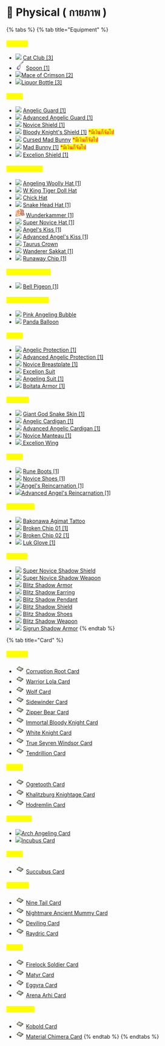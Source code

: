 # 🔪 Physical ( กายภาพ )



{% tabs %}
{% tab title="Equipment" %}
#### <mark style="color:yellow;">**Weapon**</mark>

* ![](../.gitbook/assets/Cat\_Club.png) [Cat Club \[3\]](https://www.divine-pride.net/database/item/16015/cat-club-3)
* ![](../.gitbook/assets/Spoon.png) [Spoon \[1\]](https://www.divine-pride.net/database/item/16039/spoon-1)
* ​![](https://files.gitbook.com/v0/b/gitbook-x-prod.appspot.com/o/spaces%2FotbFEXUWBrslujW21DlK%2Fuploads%2F5CkJwOf3g05RokgJDBZJ%2FScarlet\_Mace.png?alt=media\&token=8b6fcfa6-e763-4346-984c-dff452baadda)[Mace of Crimson \[2\]](https://www.divine-pride.net/database/item/16040/crimson-mace-2)​
* ​​![](https://files.gitbook.com/v0/b/gitbook-x-prod.appspot.com/o/spaces%2FotbFEXUWBrslujW21DlK%2Fuploads%2FK0hEShMfXGNsG639us1B%2FBottle.png?alt=media\&token=a3d6660a-a908-4ac2-bf4a-7a637e3dceb6)[Liquor Bottle \[3\]](https://www.divine-pride.net/database/item/16060/liquor-bottle-3)

#### <mark style="color:yellow;">Shield</mark>

* ![](../.gitbook/assets/Angel's\_Safeguard.png) [Angelic Guard \[1\]](https://www.divine-pride.net/database/item/2116/angelic-guard-1)
* ![](../.gitbook/assets/Angel's\_Safeguard.png) [Advanced Angelic Guard \[1\]](https://www.divine-pride.net/database/item/2183/advanced-angelic-guard-1)
* ![](../.gitbook/assets/novice\_shield.png) [Novice Shield \[1\]](https://www.divine-pride.net/database/item/2113/novice-shield-1)&#x20;
* ![](../.gitbook/assets/Bloody\_Knight\_Shield.png) [Bloody Knight's Shield \[1\]](https://www.divine-pride.net/database/item/28945/bloody-knights-shield-1) <mark style="color:red;">\*มีเงินก็จัดไป</mark>
* <mark style="color:red;"></mark>![](<../.gitbook/assets/Mad\_Bunny (1).png>) <mark style="color:red;"></mark> [Cursed Mad Bunny](https://www.divine-pride.net/database/item/28901/cursed-mad-bunny) <mark style="color:red;">\*มีเงินก็จัดไป</mark>
* ![](../.gitbook/assets/Mad\_Bunny.png) [Mad Bunny \[1\]](https://www.divine-pride.net/database/item/28902/mad-bunny-1) <mark style="color:red;">\*มีเงินก็จัดไป</mark>
* <mark style="color:red;"></mark>![](../.gitbook/assets/Excelion\_Shield.png) <mark style="color:red;"></mark> [Excelion Shield \[1\]](https://www.divine-pride.net/database/item/28941/excelion-shield-1)

#### <mark style="color:yellow;">Top Headgear</mark>

* ![](../.gitbook/assets/Angeling\_Woolly\_Hat.png) [Angeling Woolly Hat \[1\]](https://www.divine-pride.net/database/item/18838/angeling-woolly-hat-1)
* ![](../.gitbook/assets/W\_King\_Tiger\_Doll\_Hat.png) [W King Tiger Doll Hat](https://www.divine-pride.net/database/item/18856/w-king-tiger-doll-hat)
* ![](../.gitbook/assets/Chick\_Hat.png) [Chick Hat](https://www.divine-pride.net/database/item/5283/chick-hat)
* ![](../.gitbook/assets/Snake\_Head.png) [Snake Head Hat \[1\]](https://www.divine-pride.net/database/item/5388/snake-head-hat-1)
* ![](../.gitbook/assets/Wunderkammer.png) [Wunderkammer \[1\]](https://www.divine-pride.net/database/item/18575/wunderkammer-1)
* ![](../.gitbook/assets/super\_novice\_hat.png) [Super Novice Hat \[1\]](https://www.divine-pride.net/database/item/5119/super-novice-hat-1)&#x20;
* ![](../.gitbook/assets/Kiss\_Of\_Angel.png) [Angel's Kiss \[1\]](https://www.divine-pride.net/database/item/5125/angels-kiss-1)
* ![](../.gitbook/assets/Kiss\_Of\_Angel.png) [Advanced Angel's Kiss \[1\]](https://www.divine-pride.net/database/item/18776/advanced-angels-kiss-1)
* ![](../.gitbook/assets/Taurus\_Crown.png) [Taurus Crown](https://www.divine-pride.net/database/item/5550/taurus-crown)
* ![](../.gitbook/assets/Wanderer's\_Sakkat.png) [Wanderer Sakkat \[1\]](https://www.divine-pride.net/database/search?q=Wanderer%27s+Sakkat)
* ![](../.gitbook/assets/Riot\_Chip.png) [Runaway Chip \[1\]](https://www.divine-pride.net/database/item/18997/runaway-chip-1)

#### <mark style="color:yellow;">Middle Headgear</mark>

* ![](../.gitbook/assets/Bell\_Pigeon.png) [Bell Pigeon \[1\]](https://www.divine-pride.net/database/item/18912/bell-pigeon-1)

#### <mark style="color:yellow;">Lower Headgear</mark>

* ![](../.gitbook/assets/Pink\_Angeling\_Bubble.png) [Pink Angeling Bubble](https://www.divine-pride.net/database/item/18858/pink-angeling-bubble)
* ![](../.gitbook/assets/Panda\_Balloon.png) [Panda Balloon](https://www.divine-pride.net/database/item/18962/panda-balloon)

#### <mark style="color:yellow;">Armor</mark>

* ![](../.gitbook/assets/Angel's\_Protection.png) [Angelic Protection \[1\]](https://www.divine-pride.net/database/item/2355/angelic-protection-1)
* ![](../.gitbook/assets/Angel's\_Protection.png) [Advanced Angelic Protection \[1\]](https://www.divine-pride.net/database/item/15068/advanced-angelic-protection-1)
* ![](../.gitbook/assets/novice\_breastplate.png) [Novice Breastplate \[1\]](https://www.divine-pride.net/database/item/2340/novice-breastplate-1)&#x20;
* ![](../.gitbook/assets/Excelion\_Suit.png) [Excelion Suit](https://www.divine-pride.net/database/item/15128/excelion-suit)
* ![](../.gitbook/assets/Angeling\_Suit.png) [Angeling Suit \[1\]](https://www.divine-pride.net/database/item/15171/angeling-suit-1)
* ![](../.gitbook/assets/Boitata\_Armor.png) [Boitata Armor \[1\]](https://www.divine-pride.net/database/item/15041/boitata-armor-1)

#### <mark style="color:yellow;">Garment</mark>

* ![](../.gitbook/assets/FaceWorm\_Skin.png) [Giant God Snake Skin \[1\]](https://www.divine-pride.net/database/item/20718/giant-god-snake-skin-1)
* ![](../.gitbook/assets/Angel's\_Warmth.png) [Angelic Cardigan \[1\]](https://www.divine-pride.net/database/item/2521/angelic-cardigan-1)
* ![](../.gitbook/assets/Angel's\_Warmth.png) [Advanced Angelic Cardigan \[1\]](https://www.divine-pride.net/database/item/20710/advanced-angelic-cardigan-1)
* ![](../.gitbook/assets/novice\_manteau.png) [Novice Manteau \[1\]](https://www.divine-pride.net/database/item/2512/novice-manteau-1)&#x20;
* ![](../.gitbook/assets/Excelion\_Wing.png)[ Excelion Wing](https://www.divine-pride.net/database/item/20773/excelion-wing)

#### <mark style="color:yellow;">Shoes</mark>

* ![](../.gitbook/assets/Rune\_Boots.png) [Rune Boots \[1\]](https://www.divine-pride.net/database/item/2481/rune-boots-1)
* ![](../.gitbook/assets/Novice\_Shoes.png) [Novice Shoes \[1\]](https://www.divine-pride.net/database/npc/30134/beginners-merchant)
* ![](../.gitbook/assets/Angel's\_Arrival.png)[Angel's Reincarnation \[1\]](https://www.divine-pride.net/database/item/2420/angels-reincarnation-1)
* ![](../.gitbook/assets/Angel's\_Arrival.png)[Advanced Angel's Reincarnation \[1\]](https://www.divine-pride.net/database/item/22015/advanced-angels-reincarnation-1)

#### <mark style="color:yellow;">Accessory</mark>

* ![](../.gitbook/assets/Bakonawa\_Tattoo.png) [Bakonawa Agimat Tattoo](https://www.divine-pride.net/database/item/2910/bakonawa-agimat-tattoo)
* ![](../.gitbook/assets/Broken\_Chip\_1.png) [Broken Chip 01 \[1\]](https://www.divine-pride.net/database/item/28326/broken-chip-01-1)
* ![](../.gitbook/assets/Broken\_Chip\_2.png) [Broken Chip 02 \[1\]](https://www.divine-pride.net/database/item/28327/broken-chip-02-1)
* ![](../.gitbook/assets/Luk\_Glove.png) [Luk Glove \[1\]](https://www.divine-pride.net/database/item/2928/luk-glove-1)

#### <mark style="color:yellow;">Shadow</mark>

* ![](../.gitbook/assets/S\_SuperNovice\_Shield.png) [Super Novice Shadow Shield](https://www.divine-pride.net/database/item/24318/super-novice-shadow-shield)
* ![](../.gitbook/assets/S\_SuperNovice\_Weapon.png) [Super Novice Shadow Weapon](https://www.divine-pride.net/database/item/24282/super-novice-shadow-weapon)
* ![](../.gitbook/assets/S\_Blitz\_Armor.png) [Blitz Shadow Armor](https://www.divine-pride.net/database/item/24344/blitz-shadow-armor)
* ![](../.gitbook/assets/S\_Blitz\_Earring.png) [Blitz Shadow Earring](https://www.divine-pride.net/database/item/24217/blitz-shadow-earring)
* ![](../.gitbook/assets/S\_Blitz\_Pendent.png) [Blitz Shadow Pendant](https://www.divine-pride.net/database/item/24218/blitz-shadow-pendant)
* ![](../.gitbook/assets/S\_SuperNovice\_Shield.png) [Blitz Shadow Shield](https://www.divine-pride.net/database/item/24232/blitz-shadow-shield)
* ![](../.gitbook/assets/S\_Blitz\_Shoes.png) [Blitz Shadow Shoes](https://www.divine-pride.net/database/item/24231/blitz-shadow-shoes)
* ![](../.gitbook/assets/S\_SuperNovice\_Weapon.png) [Blitz Shadow Weapon](https://www.divine-pride.net/database/item/24343/blitz-shadow-weapon)
* ![](../.gitbook/assets/S\_Sigrun\_Armor.png) [Sigrun Shadow Armor](https://www.divine-pride.net/database/item/24326/sigrun-shadow-armor)
{% endtab %}

{% tab title="Card" %}
#### <mark style="color:yellow;">**Weapon**</mark>

* ![](../.gitbook/assets/card.png) [Corruption Root Card](https://www.divine-pride.net/database/item/4603/corruption-root-card)
* ![](../.gitbook/assets/card.png) <mark style="color:yellow;"></mark> [Warrior Lola Card](https://www.divine-pride.net/database/item/4579/warrior-lola-card)<mark style="color:yellow;"></mark>
* <mark style="color:yellow;"></mark>![](../.gitbook/assets/card.png) <mark style="color:yellow;"></mark> [Wolf Card](https://www.divine-pride.net/database/item/4029/wolf-card)
* ![](../.gitbook/assets/card.png) [Sidewinder Card](https://www.divine-pride.net/database/item/4117/sidewinder-card)
* ![](../.gitbook/assets/card.png) [Zipper Bear Card](https://www.divine-pride.net/database/item/4281/zipper-bear-card)
* ![](../.gitbook/assets/card.png) [Immortal Bloody Knight Card](https://www.divine-pride.net/database/item/31024/immortal-bloody-knight-card)
* ![](../.gitbook/assets/card.png) [White Knight Card](https://www.divine-pride.net/database/item/4608/white-knight-card)
* ![](../.gitbook/assets/card.png) [True Seyren Windsor Card](https://www.divine-pride.net/database/item/4689/true-seyren-windsor-card)
* ![](../.gitbook/assets/card.png) [Tendrillion Card](https://www.divine-pride.net/database/item/4463/tendrillion-card)

#### <mark style="color:yellow;">Shield</mark>

* ![](../.gitbook/assets/card.png) [Ogretooth Card](https://www.divine-pride.net/database/item/4254/ogretooth-card)
* ![](../.gitbook/assets/card.png) [Khalitzburg Knightage Card](https://www.divine-pride.net/database/item/4609/khalitzburg-knight-card)
* ![](../.gitbook/assets/card.png) [Hodremlin Card](https://www.divine-pride.net/database/item/4413/hodremlin-card)

#### <mark style="color:yellow;">Headgear</mark>

* ​![](https://files.gitbook.com/v0/b/gitbook-x-prod.appspot.com/o/spaces%2FotbFEXUWBrslujW21DlK%2Fuploads%2FkAkCbsf0QG8qi0ke1Lv3%2Fcard.png?alt=media\&token=1d9c1d6b-036f-4f6e-868e-e572b07a9de5)[Arch Angeling Card](https://www.divine-pride.net/database/item/4241/arch-angeling-card)​
* ​​![](https://files.gitbook.com/v0/b/gitbook-x-prod.appspot.com/o/spaces%2FotbFEXUWBrslujW21DlK%2Fuploads%2FkAkCbsf0QG8qi0ke1Lv3%2Fcard.png?alt=media\&token=1d9c1d6b-036f-4f6e-868e-e572b07a9de5)[Incubus Card](https://www.divine-pride.net/database/item/4269/incubus-card)

#### <mark style="color:yellow;">Armor</mark>

* ![](../.gitbook/assets/card.png) [Succubus Card](https://www.divine-pride.net/database/item/4218/succubus-card)

#### <mark style="color:yellow;">Garment</mark>

* ![](../.gitbook/assets/card.png) [Nine Tail Card](https://www.divine-pride.net/database/item/4159/nine-tail-card)
* ![](../.gitbook/assets/card.png) [Nightmare Ancient Mummy Card](https://www.divine-pride.net/database/item/4657/nightmare-ancient-mummy-card)
* ![](../.gitbook/assets/card.png) [Deviling Card](https://www.divine-pride.net/database/item/4174/deviling-card)
* ![](../.gitbook/assets/card.png) [Raydric Card](https://www.divine-pride.net/database/item/4133/raydric-card)

#### <mark style="color:yellow;">Shoes</mark>

* ![](../.gitbook/assets/card.png) [Firelock Soldier Card](https://www.divine-pride.net/database/item/4160/firelock-soldier-card)
* ![](../.gitbook/assets/card.png) [Matyr Card](https://www.divine-pride.net/database/item/4097/matyr-card)
* ![](../.gitbook/assets/card.png) [Eggyra Card](https://www.divine-pride.net/database/item/4070/eggyra-card)
* ![](../.gitbook/assets/card.png) [Arena Arhi Card](https://www.divine-pride.net/database/item/300177/arena-arhi-card)

#### <mark style="color:yellow;">Accessory</mark>

* ![](../.gitbook/assets/card.png) [Kobold Card](https://www.divine-pride.net/database/item/4091/kobold-card)
* ![](../.gitbook/assets/card.png) [Material Chimera Card](https://www.divine-pride.net/database/item/27148/material-chimera-card)
{% endtab %}
{% endtabs %}
